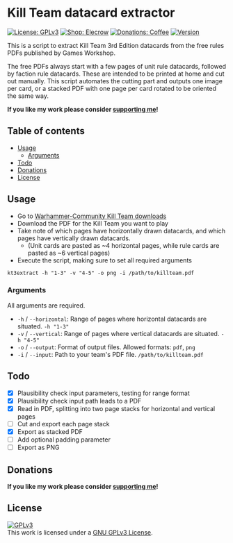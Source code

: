 # Kill Team datacard extractor <!-- omit in toc -->

[![License: GPLv3](https://img.shields.io/badge/license-GPLv3-red?style=flat-square)](https://www.gnu.org/licenses/gpl-3.0.html)
[![Shop: Elecrow](https://img.shields.io/badge/shop-Elecrow-blue?style=flat-square)](https://www.elecrow.com/store/Binary-6)
[![Donations: Coffee](https://img.shields.io/badge/donations-Coffee-brown?style=flat-square)](https://github.com/Chrismettal#donations)
[![Version](https://img.shields.io/github/v/tag/chrismettal/kt3extract?label=version&style=flat-square)](https://https://github.com/Chrismettal/Kill-Team-datacard-extractor)

This is a script to extract Kill Team 3rd Edition datacards from the free rules PDFs published by Games Workshop.

The free PDFs always start with a few pages of unit rule datacards, followed by faction rule datacards. These are intended to be printed at home and cut out manually. This script automates the cutting part and outputs one image per card, or a stacked PDF with one page per card rotated to be oriented the same way.

**If you like my work please consider [supporting me](https://github.com/Chrismettal#donations)!**

## Table of contents <!-- omit in toc -->

- [Usage](#usage)
  - [Arguments](#arguments)
- [Todo](#todo)
- [Donations](#donations)
- [License](#license)

## Usage

- Go to [Warhammer-Community Kill Team downloads](https://www.warhammer-community.com/en-gb/downloads/kill-team/)
- Download the PDF for the Kill Team you want to play
- Take note of which pages have horizontally drawn datacards, and which pages have vertically drawn datacards.
  - (Unit cards are pasted as ~4 horizontal pages, while rule cards are pasted as ~6 vertical pages)
- Execute the script, making sure to set all required arguments

`kt3extract -h "1-3" -v "4-5" -o png -i /path/to/killteam.pdf`

### Arguments

All arguments are required.

- `-h` / `--horizontal`: Range of pages where horizontal datacards are situated. `-h "1-3"`
- `-v` / `--vertical`: Range of pages where vertical datacards are situated. `-h "4-5"`
- `-o` / `--output`: Format of output files. Allowed formats: `pdf`, `png`
- `-i` / `--input`: Path to your team's PDF file. `/path/to/killteam.pdf`

## Todo

- [x] Plausibility check input parameters, testing for range format
- [x] Plausibility check input path leads to a PDF
- [x] Read in PDF, splitting into two page stacks for horizontal and vertical pages
- [ ] Cut and export each page stack
- [x] Export as stacked PDF
- [ ] Add optional padding parameter
- [ ] Export as PNG

## Donations

**If you like my work please consider [supporting me](https://github.com/Chrismettal#donations)!**

## License

 <a rel="GPLlicense" href="https://www.gnu.org/licenses/gpl-3.0.html"><img alt="GPLv3" style="border-width:0" src="https://www.gnu.org/graphics/gplv3-or-later.png" /></a><br />This work is licensed under a <a rel="GPLlicense" href="https://www.gnu.org/licenses/gpl-3.0.html">GNU GPLv3 License</a>.
